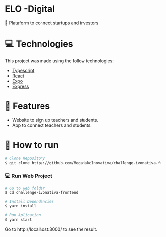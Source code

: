 # ELO -Digital
📓 Plataform to connect startups and investors

# :computer: Technologies
This project was made using the follow technologies:

* [Typescript](https://www.typescriptlang.org/)      
* [React](https://reactjs.org/)      
* [Expo](https://expo.io/)       
* [Express](https://expressjs.com/)      

# :rocket: Features

* Website to sign up teachers and students.
* App to connect teachers and students.

# :construction_worker: How to run
```bash
# Clone Repository
$ git clone https://github.com/MegaHakcInovativa/challenge-ivonativa-frontend.git
```


### 💻 Run Web Project

```bash
# Go to web folder
$ cd challenge-ivonativa-frontend

# Install Dependencies
$ yarn install

# Run Aplication
$ yarn start
```
Go to http://localhost:3000/ to see the result.

